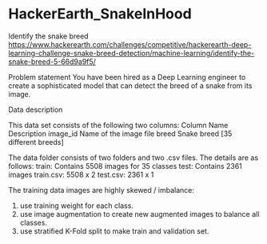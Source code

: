 # HackerEarth_SnakeInHood
Identify the snake breed
https://www.hackerearth.com/challenges/competitive/hackerearth-deep-learning-challenge-snake-breed-detection/machine-learning/identify-the-snake-breed-5-66d9a9f5/

Problem statement
You have been hired as a Deep Learning engineer to create a sophisticated model that can detect the breed of a snake from its image.

Data description

This data set consists of the following two columns:
	Column Name 	Description
	image_id 	Name of the image file
	breed 	Snake breed [35 different breeds]

The data folder consists of two folders and two .csv files. The details are as follows:
	train: Contains 5508 images for 35 classes 
	test: Contains 2361 images
	train.csv: 5508 x 2
	test.csv: 2361 x 1


The training data images are highly skewed / imbalance:

1) use training weight for each class.
2) use image augmentation to create new augmented images to balance all classes.
3) use stratified K-Fold split to make train and validation set.



